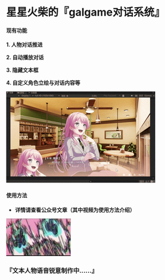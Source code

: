 # 星星火柴的『galgame对话系统』
#### 现有功能
**1. 人物对话推进**

**2. 自动播放对话**

**3. 隐藏文本框**

**4. 自定义角色立绘与对话内容等**

![界面预览](/ReadmeImage/1.gif)

#### 使用方法
- **详情请查看公众号文章（其中视频为使用方法介绍）**

![我要继续肝！](/ReadmeImage/boqi.jpg)

### 『文本人物语音锐意制作中……』